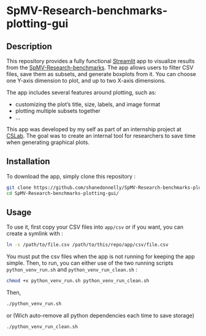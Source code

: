 # SpMV-Research-benchmarks-plotting-gui
## Description
This repository provides a fully functional [Streamlit](https://streamlit.io/) app to visualize results from the [SpMV-Research-benchmarks](https://github.com/pmpakos/SpMV-Research-benchmarks). The app allows users to filter CSV files, save them as subsets, and generate boxplots from it. You can choose one Y-axis dimension to plot, and up to two X-axis dimensions. 

The app includes several features around plotting, such as:
- customizing the plot’s title, size, labels, and image format  
- plotting multiple subsets together  
- ...

This app was developed by my self as part of an internship project at [CSLab](http://www.cslab.ntua.gr/). The goal was to create an internal tool for researchers to save time when generating graphical plots.

## Installation
To download the app, simply clone this repository : 
```bash
git clone https://github.com/shanedonnelly/SpMV-Research-benchmarks-plotting-gui.git
cd SpMV-Research-benchmarks-plotting-gui/
```
## Usage
To use it, first copy your CSV files into `app/csv`  or if you want, you can create a symlink with : 
```bash
ln -s /path/to/file.csv /path/to/this/repo/app/csv/file.csv
```
You must put the csv files when the app is not running for keeping the app simple. 
Then, to run, you can either use of the two running scripts `python_venv_run.sh` and `python_venv_run_clean.sh` : 

```bash
chmod +x python_venv_run.sh python_venv_run_clean.sh
```
Then, 
```bash 
./python_venv_run.sh
```
or (Wich auto-remove all python dependencies each time to save storage)
```bash 
./python_venv_run_clean.sh
```